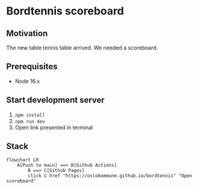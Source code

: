 # Bordtennis scoreboard

## Motivation

The new table tennis table arrived. We needed a scoreboard.

## Prerequisites

- Node 16.x

## Start development server

1. `npm install`
2. `npm run dev`
3. Open link presented in terminal

## Stack

```mermaid
flowchart LR
    A[Push to main] ==> B[Github Actions]
		B ==> C[Github Pages]
		click C href "https://oslokommune.github.io/bordtennis" "Open scoreboard"
```
